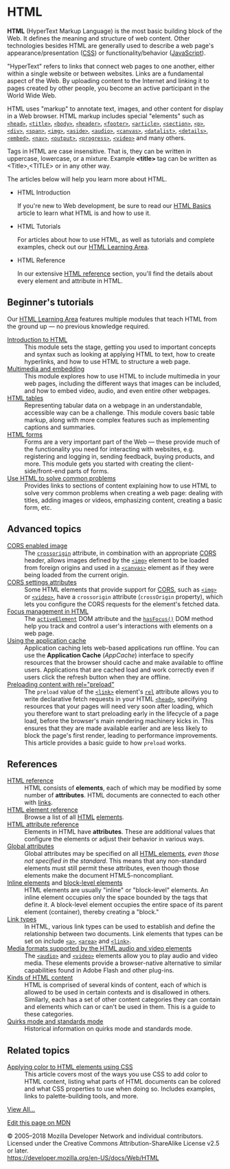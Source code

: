 <div class="_page _mdn"><h1>HTML</h1> <p class="summary"><strong>HTML</strong> (HyperText Markup Language) is the most basic building block of the Web. It defines the meaning and structure of web content. Other technologies besides HTML are generally used to describe a web page's appearance/presentation (<a href="https://developer.mozilla.org/en-US/docs/Web/CSS">CSS</a>) or functionality/behavior (<a href="https://developer.mozilla.org/en-US/docs/Web/JavaScript">JavaScript</a>).</p> <p>"HyperText" refers to links that connect web pages to one another, either within a single website or between websites. Links are a fundamental aspect of the Web. By uploading content to the Internet and linking it to pages created by other people, you become an active participant in the World Wide Web.</p> <p>HTML uses "markup" to annotate text, images, and other content for display in a Web browser. HTML markup includes special "elements" such as <a href="element/head"><code>&lt;head&gt;</code></a>, <a href="element/title"><code>&lt;title&gt;</code></a>, <a href="element/body"><code>&lt;body&gt;</code></a>, <a href="element/header"><code>&lt;header&gt;</code></a>, <a href="element/footer"><code>&lt;footer&gt;</code></a>, <a href="element/article"><code>&lt;article&gt;</code></a>, <a href="element/section"><code>&lt;section&gt;</code></a>, <a href="element/p"><code>&lt;p&gt;</code></a>, <a href="element/div"><code>&lt;div&gt;</code></a>, <a href="element/span"><code>&lt;span&gt;</code></a>, <a href="element/img"><code>&lt;img&gt;</code></a>, <a href="element/aside"><code>&lt;aside&gt;</code></a>, <a href="element/audio"><code>&lt;audio&gt;</code></a>, <a href="element/canvas"><code>&lt;canvas&gt;</code></a>, <a href="element/datalist"><code>&lt;datalist&gt;</code></a>, <a href="element/details"><code>&lt;details&gt;</code></a>, <a href="element/embed"><code>&lt;embed&gt;</code></a>, <a href="element/nav"><code>&lt;nav&gt;</code></a>, <a href="element/output"><code>&lt;output&gt;</code></a>, <a href="element/progress"><code>&lt;progress&gt;</code></a>, <a href="element/video"><code>&lt;video&gt;</code></a> and many others.</p> <p>Tags in HTML are case insensitive. That is, they can be written in uppercase, lowercase, or a mixture. Example <strong>&lt;title&gt; </strong>tag can be written as &lt;Title&gt;,&lt;TITLE&gt; or in any other way.</p> <p>The articles below will help you learn more about HTML.</p>  <ul class="card-grid"> <li>
<span>HTML Introduction</span> <p>If you're new to Web development, be sure to read our <a href="https://developer.mozilla.org/en-US/docs/Learn/Getting_started_with_the_web/HTML_basics">HTML Basics</a> article to learn what HTML is and how to use it.</p> </li> <li>
<span>HTML Tutorials</span> <p>For articles about how to use HTML, as well as tutorials and complete examples, check out our <a href="https://developer.mozilla.org/en-US/docs/Learn/HTML">HTML Learning Area</a>.</p> </li> <li>
<span>HTML Reference</span> <p>In our extensive <a href="reference">HTML reference</a> section, you'll find the details about every element and attribute in HTML.</p> </li> </ul>   <h2 id="Beginner's_tutorials" class="Tools">Beginner's tutorials</h2> <p>Our <a href="https://developer.mozilla.org/en-US/docs/Learn/HTML">HTML Learning Area</a> features multiple modules that teach HTML from the ground up — no previous knowledge required.</p> <dl> <dt><a href="https://developer.mozilla.org/en-US/docs/Learn/HTML/Introduction_to_HTML">Introduction to HTML</a></dt> <dd>This module sets the stage, getting you used to important concepts and syntax such as looking at applying HTML to text, how to create hyperlinks, and how to use HTML to structure a web page.</dd> <dt><a href="https://developer.mozilla.org/en-US/docs/Learn/HTML/Multimedia_and_embedding">Multimedia and embedding</a></dt> <dd>This module explores how to use HTML to include multimedia in your web pages, including the different ways that images can be included, and how to embed video, audio, and even entire other webpages.</dd> <dt><a href="https://developer.mozilla.org/en-US/docs/Learn/HTML/Tables">HTML tables</a></dt> <dd>Representing tabular data on a webpage in an understandable, accessible way can be a challenge. This module covers basic table markup, along with more complex features such as implementing captions and summaries.</dd> <dt><a href="https://developer.mozilla.org/en-US/docs/Learn/HTML/Forms">HTML forms</a></dt> <dd>Forms are a very important part of the Web — these provide much of the functionality you need for interacting with websites, e.g. registering and logging in, sending feedback, buying products, and more. This module gets you started with creating the client-side/front-end parts of forms.</dd> <dt><a href="https://developer.mozilla.org/en-US/docs/Learn/HTML/Howto">Use HTML to solve common problems</a></dt> <dd>Provides links to sections of content explaining how to use HTML to solve very common problems when creating a web page: dealing with titles, adding images or videos, emphasizing content, creating a basic form, etc.</dd> </dl> <h2 id="Advanced_topics">Advanced topics</h2> <dl> <dt class="landingPageList"><a href="cors_enabled_image">CORS enabled image</a></dt> <dd class="landingPageList">The <code><a href="element/img#attr-crossorigin">crossorigin</a></code> attribute, in combination with an appropriate <a href="https://developer.mozilla.org/en-US/docs/Glossary/CORS">CORS</a> header, allows images defined by the <a href="element/img"><code>&lt;img&gt;</code></a> element to be loaded from foreign origins and used in a <a href="element/canvas"><code>&lt;canvas&gt;</code></a> element as if they were being loaded from the current origin.</dd> <dt class="landingPageList"><a href="cors_settings_attributes">CORS settings attributes</a></dt> <dd class="landingPageList">Some HTML elements that provide support for <a href="https://developer.mozilla.org/en-US/docs/HTTP/Access_control_CORS">CORS</a>, such as <a href="element/img"><code>&lt;img&gt;</code></a> or <a href="element/video"><code>&lt;video&gt;</code></a>, have a <code>crossorigin</code> attribute (<code>crossOrigin</code> property), which lets you configure the CORS requests for the element's fetched data.</dd> <dt class="landingPageList"><a href="https://developer.mozilla.org/en-US/docs/Web/HTML/Focus_management_in_HTML">Focus management in HTML</a></dt> <dd class="landingPageList">The <code><a href="https://developer.mozilla.org/en-US/docs/Web/API/Document/activeElement">activeElement</a></code> DOM attribute and the <code><a href="https://developer.mozilla.org/en-US/docs/Web/API/Document/hasFocus">hasFocus()</a></code> DOM method help you track and control a user's interactions with elements on a web page.</dd> <dt class="landingPageList"><a href="using_the_application_cache">Using the application cache</a></dt> <dd class="landingPageList">Application caching lets web-based applications run offline. You can use the <strong>Application Cache</strong> (<em>AppCache</em>) interface to specify resources that the browser should cache and make available to offline users. Applications that are cached load and work correctly even if users click the refresh button when they are offline.</dd> <dt class="landingPageList"><a href="preloading_content">Preloading content with rel="preload"</a></dt> <dd class="landingPageList">The <code>preload</code> value of the <a href="element/link"><code>&lt;link&gt;</code></a> element's <code><a href="element/link#attr-rel">rel</a></code> attribute allows you to write declarative fetch requests in your HTML <a href="element/head"><code>&lt;head&gt;</code></a>, specifying resources that your pages will need very soon after loading, which you therefore want to start preloading early in the lifecycle of a page load, before the browser's main rendering machinery kicks in. This ensures that they are made available earlier and are less likely to block the page's first render, leading to performance improvements. This article provides a basic guide to how <code>preload</code> works.</dd> </dl>   <h2 id="References" class="Documentation">References</h2> <dl> <dt class="landingPageList"><a href="reference">HTML reference</a></dt> <dd class="landingPageList">HTML consists of <strong>elements</strong>, each of which may be modified by some number of <strong>attributes</strong>. HTML documents are connected to each other with <a href="link_types">links</a>.</dd> <dt class="landingPageList"><a href="element">HTML element reference</a></dt> <dd class="landingPageList">Browse a list of all <a href="https://developer.mozilla.org/en-US/docs/Glossary/HTML">HTML</a> <a href="https://developer.mozilla.org/en-US/docs/Glossary/Element">elements</a>.</dd> <dt class="landingPageList"><a href="attributes">HTML attribute reference</a></dt> <dd class="landingPageList">Elements in HTML have <strong>attributes</strong>. These are additional values that configure the elements or adjust their behavior in various ways.</dd> <dt class="landingPageList"><a href="global_attributes">Global attributes</a></dt> <dd class="landingPageList">Global attributes may be specified on all <a href="element">HTML elements</a>, <em>even those not specified in the standard</em>. This means that any non-standard elements must still permit these attributes, even though those elements make the document HTML5-noncompliant.</dd> <dt class="landingPageList">
<a href="inline_elements">Inline elements</a> and <a href="block-level_elements">block-level elements</a>
</dt> <dd class="landingPageList">HTML elements are usually "inline" or "block-level" elements. An inline element occupies only the space bounded by the tags that define it. A block-level element occupies the entire space of its parent element (container), thereby creating a "block."</dd> <dt class="landingPageList"><a href="link_types">Link types</a></dt> <dd class="landingPageList">In HTML, various link types can be used to establish and define the relationship between two documents. Link elements that types can be set on include <a href="element/a"><code>&lt;a&gt;</code></a>, <a href="element/area"><code>&lt;area&gt;</code></a> and <a href="element/link"><code>&lt;link&gt;</code></a>.</dd> <dt class="landingPageList"><a href="supported_media_formats">Media formats supported by the HTML audio and video elements</a></dt> <dd class="landingPageList">The <a href="element/audio"><code>&lt;audio&gt;</code></a> and <a href="element/video"><code>&lt;video&gt;</code></a> elements allow you to play audio and video media. These elements provide a browser-native alternative to similar capabilities found in Adobe Flash and other plug-ins.</dd> <dt class="landingPageList"><a href="https://developer.mozilla.org/en-US/docs/Web/HTML/Kinds_of_HTML_content">Kinds of HTML content</a></dt> <dd class="landingPageList">HTML is comprised of several kinds of content, each of which is allowed to be used in certain contexts and is disallowed in others. Similarly, each has a set of other content categories they can contain and elements which can or can't be used in them. This is a guide to these categories.</dd> <dt class="landingPageList"><a href="quirks_mode_and_standards_mode">Quirks mode and standards mode</a></dt> <dd class="landingPageList">Historical information on quirks mode and standards mode.</dd> </dl> <h2 id="Related_topics" class="landingPageList">Related topics</h2> <dl> <dt><a href="applying_color">Applying color to HTML elements using CSS</a></dt> <dd>This article covers most of the ways you use CSS to add color to HTML content, listing what parts of HTML documents can be colored and what CSS properties to use when doing so. Includes examples, links to palette-building tools, and more.</dd> </dl>   <span class="alllinks"><a href="https://developer.mozilla.org/en-US/docs/tag/HTML">View All...</a></span> <div class="_attribution">
  <p class="_attribution-p">
    <a href="https://developer.mozilla.org/en-US/docs/Web/HTML$edit" class="_attribution-link">Edit this page on MDN</a>
  </p>
</div>
<div class="_attribution">
  <p class="_attribution-p">
    © 2005–2018 Mozilla Developer Network and individual contributors.<br>Licensed under the Creative Commons Attribution-ShareAlike License v2.5 or later.<br>
    <a href="https://developer.mozilla.org/en-US/docs/Web/HTML" class="_attribution-link">https://developer.mozilla.org/en-US/docs/Web/HTML</a>
  </p>
</div>
</div>